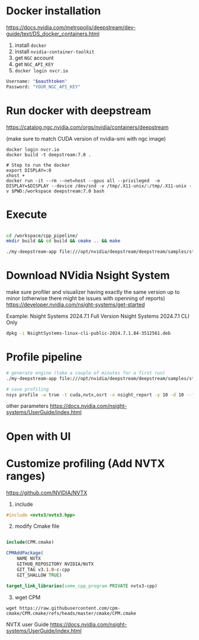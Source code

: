 # Docker installation

https://docs.nvidia.com/metropolis/deepstream/dev-guide/text/DS_docker_containers.html 

1. install `docker`
2. install `nvidia-container-toolkit` 
3. get `NGC` account
4. get `NGC_API_KEY`  
5. `docker login nvcr.io`

```bash
Username: "$oauthtoken"
Password: "YOUR_NGC_API_KEY"
```

# Run docker with deepstream

https://catalog.ngc.nvidia.com/orgs/nvidia/containers/deepstream 

(make sure to match CUDA version of nvidia-smi with ngc image)

```
docker login nvcr.io
docker build -t deepstream:7.0 .
```

```
# Step to run the docker
export DISPLAY=:0
xhost +
docker run -it --rm --net=host --gpus all --privileged  -e DISPLAY=$DISPLAY --device /dev/snd -v /tmp/.X11-unix/:/tmp/.X11-unix -v $PWD:/workspace deepstream:7.0 bash
```


# Execute

```bash

cd /workspace/cpp_pipeline/
mkdir build && cd build && cmake .. && make

./my-deepstream-app file:///opt/nvidia/deepstream/deepstream/samples/streams/sample_720p.mp4
```


# Download NVidia Nsight System 

make sure profiler and visualizer having exactly the same version up to minor (otherwise there might be issues with openning of reports)
https://developer.nvidia.com/nsight-systems/get-started

Example:
Nsight Systems 2024.7.1 Full Version
Nsight Systems 2024.7.1 CLI Only

```bash
dpkg -i NsightSystems-linux-cli-public-2024.7.1.84-3512561.deb
```

# Profile pipeline 


```bash 
# generate engine (take a couple of minutes for a first run)
./my-deepstream-app file:///opt/nvidia/deepstream/deepstream/samples/streams/sample_720p.mp4

# save profiling
nsys profile -w true -t cuda,nvtx,osrt -o nsight_report -y 10 -d 10 --force-overwrite true ./my-deepstream-app file:///opt/nvidia/deepstream/deepstream/samples/streams/sample_720p.mp4

```

other parameters 
https://docs.nvidia.com/nsight-systems/UserGuide/index.html 

# Open with UI  



# Customize profiling (Add NVTX ranges) 

https://github.com/NVIDIA/NVTX


1. include 

```c++
#include <nvtx3/nvtx3.hpp>
```

2. modify Cmake file
```cmake

include(CPM.cmake)

CPMAddPackage(
    NAME NVTX
    GITHUB_REPOSITORY NVIDIA/NVTX
    GIT_TAG v3.1.0-c-cpp
    GIT_SHALLOW TRUE)

target_link_libraries(some_cpp_program PRIVATE nvtx3-cpp)
```

3. wget CPM
```
wget https://raw.githubusercontent.com/cpm-cmake/CPM.cmake/refs/heads/master/cmake/CPM.cmake
```


NVTX user Guide 
https://docs.nvidia.com/nsight-systems/UserGuide/index.html
